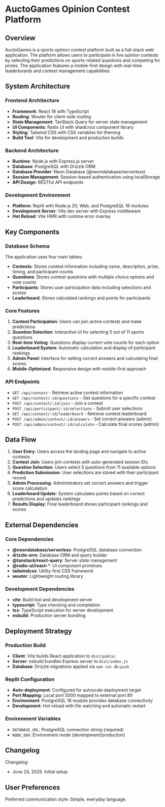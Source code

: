 # AuctoGames Opinion Contest Platform

## Overview

AuctoGames is a sports opinion contest platform built as a full-stack web application. The platform allows users to participate in live opinion contests by selecting their predictions on sports-related questions and competing for prizes. The application features a mobile-first design with real-time leaderboards and contest management capabilities.

## System Architecture

### Frontend Architecture
- **Framework**: React 18 with TypeScript
- **Routing**: Wouter for client-side routing
- **State Management**: TanStack Query for server state management
- **UI Components**: Radix UI with shadcn/ui component library
- **Styling**: Tailwind CSS with CSS variables for theming
- **Build Tool**: Vite for development and production builds

### Backend Architecture
- **Runtime**: Node.js with Express.js server
- **Database**: PostgreSQL with Drizzle ORM
- **Database Provider**: Neon Database (@neondatabase/serverless)
- **Session Management**: Session-based authentication using localStorage
- **API Design**: RESTful API endpoints

### Development Environment
- **Platform**: Replit with Node.js 20, Web, and PostgreSQL 16 modules
- **Development Server**: Vite dev server with Express middleware
- **Hot Reload**: Vite HMR with runtime error overlay

## Key Components

### Database Schema
The application uses four main tables:
- **Contests**: Stores contest information including name, description, prize, timing, and participant counts
- **Questions**: Stores contest questions with multiple choice options and vote counts
- **Participants**: Stores user participation data including selections and scores
- **Leaderboard**: Stores calculated rankings and points for participants

### Core Features
1. **Contest Participation**: Users can join active contests and make predictions
2. **Question Selection**: Interactive UI for selecting 5 out of 11 sports questions
3. **Real-time Voting**: Questions display current vote counts for each option
4. **Leaderboard System**: Automatic calculation and display of participant rankings
5. **Admin Panel**: Interface for setting correct answers and calculating final scores
6. **Mobile-Optimized**: Responsive design with mobile-first approach

### API Endpoints
- `GET /api/contest` - Retrieve active contest information
- `GET /api/contest/:id/questions` - Get questions for a specific contest
- `POST /api/contest/:id/join` - Join a contest
- `POST /api/participant/:id/selections` - Submit user selections
- `GET /api/contest/:id/leaderboard` - Retrieve contest leaderboard
- `POST /api/admin/contest/:id/answers` - Set correct answers (admin)
- `POST /api/admin/contest/:id/calculate` - Calculate final scores (admin)

## Data Flow

1. **User Entry**: Users access the landing page and navigate to active contests
2. **Contest Join**: Users join contests with auto-generated session IDs
3. **Question Selection**: Users select 5 questions from 11 available options
4. **Prediction Submission**: User selections are stored with their participant record
5. **Admin Processing**: Administrators set correct answers and trigger score calculation
6. **Leaderboard Update**: System calculates points based on correct predictions and updates rankings
7. **Results Display**: Final leaderboard shows participant rankings and scores

## External Dependencies

### Core Dependencies
- **@neondatabase/serverless**: PostgreSQL database connection
- **drizzle-orm**: Database ORM and query builder
- **@tanstack/react-query**: Server state management
- **@radix-ui/react-***: UI component primitives
- **tailwindcss**: Utility-first CSS framework
- **wouter**: Lightweight routing library

### Development Dependencies
- **vite**: Build tool and development server
- **typescript**: Type checking and compilation
- **tsx**: TypeScript execution for server development
- **esbuild**: Production server bundling

## Deployment Strategy

### Production Build
- **Client**: Vite builds React application to `dist/public`
- **Server**: esbuild bundles Express server to `dist/index.js`
- **Database**: Drizzle migrations applied via `npm run db:push`

### Replit Configuration
- **Auto-deployment**: Configured for autoscale deployment target
- **Port Mapping**: Local port 5000 mapped to external port 80
- **Environment**: PostgreSQL 16 module provides database connectivity
- **Development**: Hot reload with file watching and automatic restart

### Environment Variables
- `DATABASE_URL`: PostgreSQL connection string (required)
- `NODE_ENV`: Environment mode (development/production)

## Changelog

Changelog:
- June 24, 2025. Initial setup

## User Preferences

Preferred communication style: Simple, everyday language.